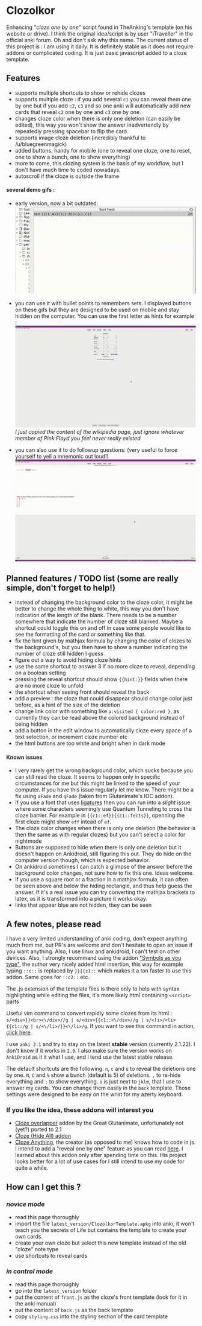 # Clozolkor
Enhancing "*cloze one by one*" script found in TheAnking's template (on his website or drive). I think the original idea/script is by user "iTraveller" in the official anki forum. Oh and don't ask why this name. The current status of this project is : I am using it daily. It is definitely stable as it does not require addons or complicated coding. It is just basic javascript added to a cloze template.


## Features 
* supports multiple shortcuts to show or rehide clozes
* supports multiple cloze : if you add several `c1` you can reveal them one by one but if you add `c2`, `c3` and so one anki will automatically add new cards that reveal `c2` one by one and `c3` one by one.
* changes cloze color when there is only one deletion (can easily be edited), this way you won't show the answer inadvertendly by repeatedly pressing spacebar to flip the card.
* supports image cloze deletion (incredibly thankful to /u/bluegreenmagick)
* added buttons, handy for mobile (one to reveal one cloze, one to reset, one to show a bunch, one to show everything)
* more to come, this clozing system is the basis of my workflow, but I don't have much time to coded nowadays.
* autoscroll if the cloze is outside the frame

#### several demo gifs :
* early version, now a bit outdated:
![demo_gif](bin/demo.gif)

* you can use it with bullet points to remembers sets. I displayed buttons on these gifs but they are designed to be used on mobile and stay hidden on the computer. You can use the first letter as hints for example :
![demo2_gif](bin/demo2.gif)
*I just copied the content of the wikipedia page, just ignore whatever member of Pink Floyd you feel never really existed*

* you can also use it to do followup questions: (very useful to force yourself to yell a mnemonic out loud!)
![demo3_gif](bin/demo3.gif)

## Planned features / TODO list (some are really simple, don't forget to help!)
* instead of changing the background color to the cloze color, it might be better to change the whole thing to white, this way you don't have indication of the length of the blank. There needs to be a number somewhere that indicate the number of cloze still blanked. Maybe a shortcut could toggle this on and off in case some people would like to see the formatting of the card or something like that.
* fix the hint given by mathjax formula by changing the color of clozes to the background's, but you then have to show a number indicating the number of cloze still hidden I guess
* figure out a way to avoid hiding cloze hints
* use the same shortcut to answer 3 if no more cloze to reveal, depending on a boolean setting
* pressing the reveal shortcut should show `{{hint:}}` fields when there are no more cloze to unfold
* the shortcut when seeing front should reveal the back
* add a preview : the cloze that could disappear should change color just before, as a hint of the size of the deletion
* change link color with something like `a:visited { color:red }`, as currently they can be read above the colored background instead of being hidden
* add a button in the edit window to automatically cloze every space of a text selection, or increment cloze number etc
* the html buttons are too white and bright when in dark mode

#### Known issues
* I very rarely get the wrong background color, which sucks because you can still read the cloze. It seems to happen only in specific circumstances for me but this might be linked to the speed of your computer. If you have this issue regularly let me know. There might be a fix using `aFade` and `qFade` (taken from Glutanimate's IOC addon).
* If you use a font that uses [ligatures](https://en.wikipedia.org/wiki/Orthographic_ligature) then you can run into a *slight* issue where some characters seemingly use Quantum Tunneling to cross the cloze barrier. For example in `{{c1::ef}}{{c1::fects}}`, openning the first cloze might show `eff` intead of `ef`.
* The cloze color changes when there is only one deletion (the behavior is then the same as with regular clozes) but you can't select a color for nightmode
* Buttons are supposed to hide when there is only one deletion but it doesn't happen on Ankidroid, still figuring this out. They do hide on the computer version though, which is expected behavior.
* On ankidroid sometimes I can catch a glimpse of the answer before the background color changes, not sure how to fix this one. Ideas welcome.
* if you use a square root or a fraction in a mathjax formula, it can often be seen above and below the hiding rectangle, and thus help guess the answer. If it's a real issue you can try converting the mathjax brackets to latex, as it is transformed into a picture it works okay. 
* links that appear blue are not hidden, they can be seen

## A few notes, please read
I have a very limited understanding of anki coding, don't expect anything much from me, but PR's are welcome and don't hesitate to open an issue if you want anything. Also, I use linux and ankidroid, I can't test on other devices. Also, I strongly recommand using the addon ["Symbols as you type"](https://ankiweb.net/shared/info/2040501954), the author very nicely added html insertion, this way for example typing `::c::` is replaced by `}}{{c1::` which makes it a ton faster to use this addon. Same goes for `::c2::` etc.

The .js extension of the template files is there only to help with syntax highlighting while editing the files, it's more likely html containing `<script>` parts

Useful vim command to convert rapidly some clozes from its html : `s/<div>}}<br><\/div>//g | s/<div>{{c1::<\/div>//g | s/<li>/<li>{{c1::/g | s/<\/li>/}}<\/li>/g`. If you want to see this command in action, [click here](bin/demo_vim.gif).

I use `anki 2.1` and try to stay on the latest **stable** version (currently 2.1.22). I don't know if it works in `2.0`. I also make sure the version works on `AnkiDroid` as it it what I use, and I tend use the latest stable release.

The default shortcuts are the following. `n`, `c` and `ù` to reveal the deletions one by one. `N`, `C` and `%` show a bunch (default is 5) of deletions. `,` to re-hide everything and `;` to show everything. `ù` is just next to `jklm`, that I use to answer my cards. You can change them easily in the `back` template. Those settings were designed to be easy on the wrist for my azerty keyboard.


### If you like the idea, these addons will interest you
* [Cloze overlapper](https://github.com/Glutanimate/cloze-overlapper) addon by the Great Glutanimate, unfortunately not (yet?) ported to 2.1
* [Cloze (Hide All) addon](https://ankiweb.net/shared/info/1709973686)
* [Cloze Anything](https://github.com/matthayes/anki_cloze_anything), the creator (as opposed to me) knows how to code in js. I intend to add a "reveal one by one" feature as you can read [here](https://github.com/matthayes/anki_cloze_anything/issues/6#issuecomment-629829062). I learned about this addon only after spending time on this. His project looks better for a lot of use cases for I still intend to use my code for quite a while.

## How can I get this ?
 ### *novice mode*
* read this page thoroughly
* import the file `latest_version/ClozolkorTemplate.apkg` into anki, it won't teach you the secrets of Life but contains the template to create your own cards.
* create your own cloze but select this new template instead of the old "cloze" note type
* use shortcuts to reveal cards

 ### *in control mode*
* read this page thoroughly
* go into the `latest_version` folder
* put the content of `front.js` as the cloze's front template (look for it in the anki manual)
* put the content of `back.js` as the back template
* copy `styling.css` into the styling section of the card template
